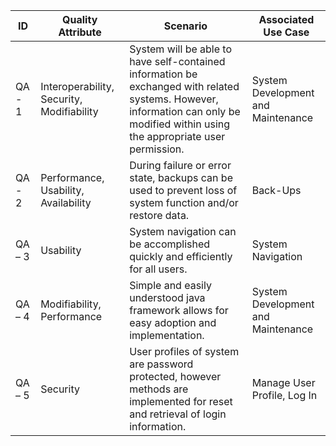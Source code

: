 | ID     | Quality Attribute                         | Scenario                                                                                                                                                                          | Associated Use Case                |
|--------|-------------------------------------------|-----------------------------------------------------------------------------------------------------------------------------------------------------------------------------------|------------------------------------|
| QA - 1 | Interoperability, Security, Modifiability | System will be able to have self-contained information be exchanged with related systems. However, information can only be modified within using the appropriate user permission. | System Development and Maintenance |
| QA - 2 | Performance, Usability, Availability      | During failure or error state, backups can be used to prevent loss of system function and/or restore data.                         | Back-Ups                           |
| QA – 3 | Usability                                 | System navigation can be accomplished quickly and efficiently for all users.                                                                                                      | System Navigation                  |
| QA – 4 | Modifiability, Performance                | Simple and easily understood java framework allows for easy adoption and implementation.                                                                                          | System Development and Maintenance |
| QA – 5 | Security                                  | User profiles of system are password protected, however methods are implemented for reset and retrieval of login information.                                                     | Manage User Profile, Log In        |
